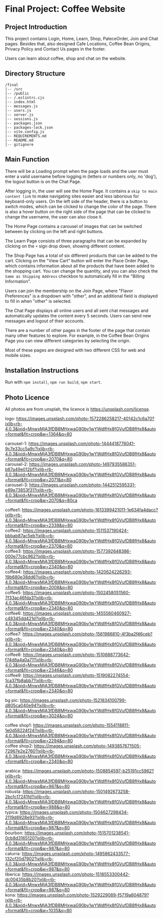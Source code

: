 # Final Project: Coffee Website

## Project Introduction

This project contains Login, Home, Learn, Shop, PaleceOrder, Join and Chat pages. Besides that, also designed Cafe Locations, Coffee Bean Origins, Privacy Policy and Contact Us pages in the footer.

Users can learn about coffee, shop and chat on the website.

## Directory Structure
```
/final
|-- /src
|-- /public
|-- /.eslintrc.cjs
|-- index.html
|-- messages.js
|-- users.js
|-- server.js
|-- sessions.js
|-- packages.json
|-- packages-lock.json
|-- vite.config.js
|-- REQUIREMENTS.md
|-- README.md
|-- gitignore
```

## Main Function

There will be a Loading prompt when the page loads and the user must enter a valid username before logging in (letters or numbers only, no 'dog'), the logout button is on the Chat Page.   

After logging in, the user will see the Home Page. It contains a `skip to main content link` to make navigating sites easier and less laborious for keyboard-only users. On the left side of the header, there is a button to switch modes, which can be clicked to change the color of the page. There is also a hover button on the right side of the page that can be clicked to change the username, the user can also close it.  

The Home Page contains a carousel of images that can be switched between by clicking on the left and right buttons.  

The Learn Page consists of three paragraphs that can be expanded by clicking on the `+` sign drop down, showing different content.  

The Shop Page has a total of six different products that can be added to the cart. Clicking on the "View Cart" button will enter the Place Order Page, which contains information about all the products that have been added to the shopping cart. You can change the quantity, and you can also check the `Same as Shipping Address` checkbox to automatically fill in the "Billing Information".  

Users can join the membership on the Join Page, where "Flavor Preferences" is a dropdown with "other", and an additional field is displayed to fill in when "other" is selected.  

The Chat Page displays all online users and all sent chat messages and automatically updates the content every 5 seconds. Users can send new messages and logout of their accounts.  

There are a number of other pages in the footer of the page that contain many other features to explore. For example, in the Coffee Bean Origins Page you can view different categories by selecting the origin.  

Most of these pages are designed with two different CSS for web and mobile sizes.

## Installation Instructions

Run with `npm install`, `npm run build`, `npm start`.

## Photo Licence

All photos are from unsplah, the licence is https://unsplash.com/license.

logo: https://images.unsplash.com/photo-1572286258217-40142c1c6a70?ixlib=rb-4.0.3&ixid=MnwxMjA3fDB8MHxwaG90by1wYWdlfHx8fGVufDB8fHx8&auto=format&fit=crop&w=1364&q=80  

carousel-1: https://images.unsplash.com/photo-1444418776041-9c7e33cc5a9c?ixlib=rb-4.0.3&ixid=MnwxMjA3fDB8MHxwaG90by1wYWdlfHx8fGVufDB8fHx8&auto=format&fit=crop&w=2070&q=80  
carousel-2: https://images.unsplash.com/photo-1497935586351-b67a49e012bf?ixlib=rb-4.0.3&ixid=MnwxMjA3fDB8MHxwaG90by1wYWdlfHx8fGVufDB8fHx8&auto=format&fit=crop&w=2071&q=80  
carousel-3: https://images.unsplash.com/photo-1442512595331-e89e73853f31?ixlib=rb-4.0.3&ixid=MnwxMjA3fDB8MHxwaG90by1wYWdlfHx8fGVufDB8fHx8&auto=format&fit=crop&w=2070&q=80ca  

coffee1: https://images.unsplash.com/photo-1613399421011-1e634fa4dacc?ixlib=rb-4.0.3&ixid=MnwxMjA3fDB8MHxwaG90by1wYWdlfHx8fGVufDB8fHx8&auto=format&fit=crop&w=2338&q=80  
coffee2: https://images.unsplash.com/photo-1511537190424-bbbab87ac5eb?ixlib=rb-4.0.3&ixid=MnwxMjA3fDB8MHxwaG90by1wYWdlfHx8fGVufDB8fHx8&auto=format&fit=crop&w=2370&q=80  
coffee3: https://images.unsplash.com/photo-1577392648386-000e77cbc962?ixlib=rb-4.0.3&ixid=MnwxMjA3fDB8MHxwaG90by1wYWdlfHx8fGVufDB8fHx8&auto=format&fit=crop&w=2340&q=80  
coffee4: https://images.unsplash.com/photo-1420624226293-19b680e38dd6?ixlib=rb-4.0.3&ixid=MnwxMjA3fDB8MHxwaG90by1wYWdlfHx8fGVufDB8fHx8&auto=format&fit=crop&w=2008&q=80  
coffee5: https://images.unsplash.com/photo-1502458051560-7f33ac46fda3?ixlib=rb-4.0.3&ixid=MnwxMjA3fDB8MHxwaG90by1wYWdlfHx8fGVufDB8fHx8&auto=format&fit=crop&w=2340&q=80  
coffee6: https://images.unsplash.com/photo-1455560460927-c48345dd421d?ixlib=rb-4.0.3&ixid=MnwxMjA3fDB8MHxwaG90by1wYWdlfHx8fGVufDB8fHx8&auto=format&fit=crop&w=2340&q=80  
coffee7: https://images.unsplash.com/photo-1561986810-4f3ba2f46ceb?ixlib=rb-4.0.3&ixid=MnwxMjA3fDB8MHxwaG90by1wYWdlfHx8fGVufDB8fHx8&auto=format&fit=crop&w=2340&q=80  
coffee8: https://images.unsplash.com/photo-1510688773642-f74d8a4a0a71?ixlib=rb-4.0.3&ixid=MnwxMjA3fDB8MHxwaG90by1wYWdlfHx8fGVufDB8fHx8&auto=format&fit=crop&w=2346&q=80  
coffee9: https://images.unsplash.com/photo-1519082274554-1ca37fb8abb7?ixlib=rb-4.0.3&ixid=MnwxMjA3fDB8MHxwaG90by1wYWdlfHx8fGVufDB8fHx8&auto=format&fit=crop&w=2340&q=80  

bg pic: https://images.unsplash.com/photo-1521834100799-d805ca040e94?ixlib=rb-4.0.3&ixid=MnwxMjA3fDB8MHxwaG90by1wYWdlfHx8fGVufDB8fHx8&auto=format&fit=crop&w=3024&q=80  

coffee shop1: https://images.unsplash.com/photo-1554118811-1e0d58224f24?ixlib=rb-4.0.3&ixid=MnwxMjA3fDB8MHxwaG90by1wYWdlfHx8fGVufDB8fHx8&auto=format&fit=crop&w=2294&q=80  
coffee shop2: https://images.unsplash.com/photo-1493857671505-72967e2e2760?ixlib=rb-4.0.3&ixid=MnwxMjA3fDB8MHxwaG90by1wYWdlfHx8fGVufDB8fHx8&auto=format&fit=crop&w=2340&q=80  

arabica: https://images.unsplash.com/photo-1508854597-b25191cc5962?ixlib=rb-4.0.3&ixid=MnwxMjA3fDB8MHxwaG90by1wYWdlfHx8fGVufDB8fHx8&auto=format&fit=crop&w=987&q=80  
robusta: https://images.unsplash.com/photo-1501492673258-2bcfc17241fd?ixlib=rb-4.0.3&ixid=MnwxMjA3fDB8MHxwaG90by1wYWdlfHx8fGVufDB8fHx8&auto=format&fit=crop&w=988&q=80  
typica: https://images.unsplash.com/photo-1504627298434-2119d6928e93?ixlib=rb-4.0.3&ixid=MnwxMjA3fDB8MHxwaG90by1wYWdlfHx8fGVufDB8fHx8&auto=format&fit=crop&w=987&q=80  
bourbon: https://images.unsplash.com/photo-1515701238541-0cb8d3165120?ixlib=rb-4.0.3&ixid=MnwxMjA3fDB8MHxwaG90by1wYWdlfHx8fGVufDB8fHx8&auto=format&fit=crop&w=987&q=80  
caturra: https://images.unsplash.com/photo-1495862433577-132cf20d7902?ixlib=rb-4.0.3&ixid=MnwxMjA3fDB8MHxwaG90by1wYWdlfHx8fGVufDB8fHx8&auto=format&fit=crop&w=987&q=80  
liberica: https://images.unsplash.com/photo-1518553300442-dc00435b8b20?ixlib=rb-4.0.3&ixid=MnwxMjA3fDB8MHxwaG90by1wYWdlfHx8fGVufDB8fHx8&auto=format&fit=crop&w=987&q=80  
kona: https://images.unsplash.com/photo-1529229089-f5719a804879?ixlib=rb-4.0.3&ixid=MnwxMjA3fDB8MHxwaG90by1wYWdlfHx8fGVufDB8fHx8&auto=format&fit=crop&w=1035&q=80

